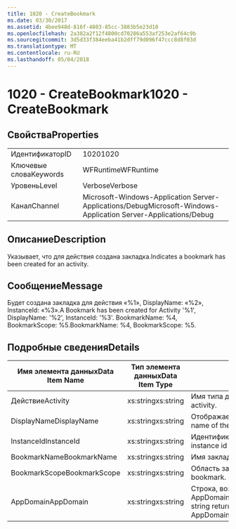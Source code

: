 ```yaml
---
title: 1020 - CreateBookmark
ms.date: 03/30/2017
ms.assetid: 4bee948d-816f-4803-85cc-3883b5e23d10
ms.openlocfilehash: 2a382a2f12f4800cd70286a553af253e2af64c9b
ms.sourcegitcommit: 3d5d33f384eeba41b2dff79d096f47ccc8d8f03d
ms.translationtype: MT
ms.contentlocale: ru-RU
ms.lasthandoff: 05/04/2018
---
```

# <a name="1020---createbookmark"></a><span data-ttu-id="bb061-102">1020 - CreateBookmark</span><span class="sxs-lookup"><span data-stu-id="bb061-102">1020 - CreateBookmark</span></span>
## <a name="properties"></a><span data-ttu-id="bb061-103">Свойства</span><span class="sxs-lookup"><span data-stu-id="bb061-103">Properties</span></span>  
  
|||  
|-|-|  
|<span data-ttu-id="bb061-104">Идентификатор</span><span class="sxs-lookup"><span data-stu-id="bb061-104">ID</span></span>|<span data-ttu-id="bb061-105">1020</span><span class="sxs-lookup"><span data-stu-id="bb061-105">1020</span></span>|  
|<span data-ttu-id="bb061-106">Ключевые слова</span><span class="sxs-lookup"><span data-stu-id="bb061-106">Keywords</span></span>|<span data-ttu-id="bb061-107">WFRuntime</span><span class="sxs-lookup"><span data-stu-id="bb061-107">WFRuntime</span></span>|  
|<span data-ttu-id="bb061-108">Уровень</span><span class="sxs-lookup"><span data-stu-id="bb061-108">Level</span></span>|<span data-ttu-id="bb061-109">Verbose</span><span class="sxs-lookup"><span data-stu-id="bb061-109">Verbose</span></span>|  
|<span data-ttu-id="bb061-110">Канал</span><span class="sxs-lookup"><span data-stu-id="bb061-110">Channel</span></span>|<span data-ttu-id="bb061-111">Microsoft-Windows-Application Server-Applications/Debug</span><span class="sxs-lookup"><span data-stu-id="bb061-111">Microsoft-Windows-Application Server-Applications/Debug</span></span>|  
  
## <a name="description"></a><span data-ttu-id="bb061-112">Описание</span><span class="sxs-lookup"><span data-stu-id="bb061-112">Description</span></span>  
 <span data-ttu-id="bb061-113">Указывает, что для действия создана закладка.</span><span class="sxs-lookup"><span data-stu-id="bb061-113">Indicates a bookmark has been created for an activity.</span></span>  
  
## <a name="message"></a><span data-ttu-id="bb061-114">Сообщение</span><span class="sxs-lookup"><span data-stu-id="bb061-114">Message</span></span>  
 <span data-ttu-id="bb061-115">Будет создана закладка для действия «%1», DisplayName: «%2», InstanceId: «%3».</span><span class="sxs-lookup"><span data-stu-id="bb061-115">A Bookmark has been created for Activity '%1', DisplayName: '%2', InstanceId: '%3'.</span></span>  <span data-ttu-id="bb061-116">BookmarkName: %4, BookmarkScope: %5.</span><span class="sxs-lookup"><span data-stu-id="bb061-116">BookmarkName: %4, BookmarkScope: %5.</span></span>  
  
## <a name="details"></a><span data-ttu-id="bb061-117">Подробные сведения</span><span class="sxs-lookup"><span data-stu-id="bb061-117">Details</span></span>  
  
|<span data-ttu-id="bb061-118">Имя элемента данных</span><span class="sxs-lookup"><span data-stu-id="bb061-118">Data Item Name</span></span>|<span data-ttu-id="bb061-119">Тип элемента данных</span><span class="sxs-lookup"><span data-stu-id="bb061-119">Data Item Type</span></span>|<span data-ttu-id="bb061-120">Описание</span><span class="sxs-lookup"><span data-stu-id="bb061-120">Description</span></span>|  
|--------------------|--------------------|-----------------|  
|<span data-ttu-id="bb061-121">Действие</span><span class="sxs-lookup"><span data-stu-id="bb061-121">Activity</span></span>|<span data-ttu-id="bb061-122">xs:string</span><span class="sxs-lookup"><span data-stu-id="bb061-122">xs:string</span></span>|<span data-ttu-id="bb061-123">Имя типа действия.</span><span class="sxs-lookup"><span data-stu-id="bb061-123">The type name of the activity.</span></span>|  
|<span data-ttu-id="bb061-124">DisplayName</span><span class="sxs-lookup"><span data-stu-id="bb061-124">DisplayName</span></span>|<span data-ttu-id="bb061-125">xs:string</span><span class="sxs-lookup"><span data-stu-id="bb061-125">xs:string</span></span>|<span data-ttu-id="bb061-126">Отображаемое имя действия.</span><span class="sxs-lookup"><span data-stu-id="bb061-126">The display name of the activity.</span></span>|  
|<span data-ttu-id="bb061-127">InstanceId</span><span class="sxs-lookup"><span data-stu-id="bb061-127">InstanceId</span></span>|<span data-ttu-id="bb061-128">xs:string</span><span class="sxs-lookup"><span data-stu-id="bb061-128">xs:string</span></span>|<span data-ttu-id="bb061-129">Идентификатор экземпляра действия.</span><span class="sxs-lookup"><span data-stu-id="bb061-129">The instance id of the activity.</span></span>|  
|<span data-ttu-id="bb061-130">BookmarkName</span><span class="sxs-lookup"><span data-stu-id="bb061-130">BookmarkName</span></span>|<span data-ttu-id="bb061-131">xs:string</span><span class="sxs-lookup"><span data-stu-id="bb061-131">xs:string</span></span>|<span data-ttu-id="bb061-132">Имя закладки.</span><span class="sxs-lookup"><span data-stu-id="bb061-132">The name of the bookmark.</span></span>|  
|<span data-ttu-id="bb061-133">BookmarkScope</span><span class="sxs-lookup"><span data-stu-id="bb061-133">BookmarkScope</span></span>|<span data-ttu-id="bb061-134">xs:string</span><span class="sxs-lookup"><span data-stu-id="bb061-134">xs:string</span></span>|<span data-ttu-id="bb061-135">Область закладки.</span><span class="sxs-lookup"><span data-stu-id="bb061-135">The scope of the bookmark.</span></span>|  
|<span data-ttu-id="bb061-136">AppDomain</span><span class="sxs-lookup"><span data-stu-id="bb061-136">AppDomain</span></span>|<span data-ttu-id="bb061-137">xs:string</span><span class="sxs-lookup"><span data-stu-id="bb061-137">xs:string</span></span>|<span data-ttu-id="bb061-138">Строка, возвращаемая AppDomain.CurrentDomain.FriendlyName.</span><span class="sxs-lookup"><span data-stu-id="bb061-138">The string returned by AppDomain.CurrentDomain.FriendlyName.</span></span>|
